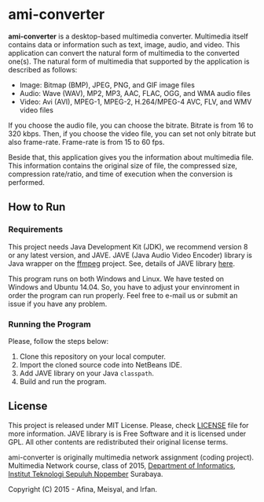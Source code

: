 # ami-converter

**ami-converter** is a desktop-based multimedia converter. Multimedia itself
contains data or information such as text, image, audio, and video. This
application can convert the natural form of multimedia to the converted one(s).
The natural form of multimedia that supported by the application is described
as follows:

* Image: Bitmap (BMP), JPEG, PNG, and GIF image files
* Audio: Wave (WAV), MP2, MP3, AAC, FLAC, OGG, and WMA audio files
* Video: Avi (AVI), MPEG-1, MPEG-2, H.264/MPEG-4 AVC, FLV, and WMV video files

If you choose the audio file, you can choose the bitrate. Bitrate is from 16 to
320 kbps. Then, if you choose the video file, you can set not only bitrate but
also frame-rate. Frame-rate is from 15 to 60 fps. 

Beside that, this application gives you the information about multimedia file.
This information contains the original size of file, the compressed size,
compression rate/ratio, and time of execution when the conversion is performed.

## How to Run

### Requirements

This project needs Java Development Kit (JDK), we recommend version 8 or any latest
version, and JAVE. JAVE (Java Audio Video Encoder) library is Java wrapper on the
[ffmpeg][ffmpeg] project. See, details of JAVE library [here][jave].

This program runs on both Windows and Linux. We have tested on Windows and Ubuntu 14.04.
So, you have to adjust your envinroment in order the program can run properly. Feel
free to e-mail us or submit an issue if you have any problem.

### Running the Program

Please, follow the steps below:

1. Clone this repository on your local computer.
2. Import the cloned source code into NetBeans IDE.
3. Add JAVE library on your Java `classpath`.
4. Build and run the program.

## License

This project is released under MIT License. Please, check [LICENSE][license] file for
more information. JAVE library is is Free Software and it is licensed under GPL. All
other contents are redistributed their original license terms.

ami-converter is originally multimedia network assignment (coding project). Multimedia
Network course, class of 2015, [Department of Informatics][ifits], [Institut Teknologi
Sepuluh Nopember][its] Surabaya.

Copyright (C) 2015 - Afina, Meisyal, and Irfan.

[ffmpeg]: http://ffmpeg.mplayerhq.hu/
[jave]: http://www.sauronsoftware.it/projects/jave/index.php
[license]: https://github.com/meisyal/ami-converter/blob/master/LICENSE
[ifits]: http://if.its.ac.id
[its]: https://its.ac.id
